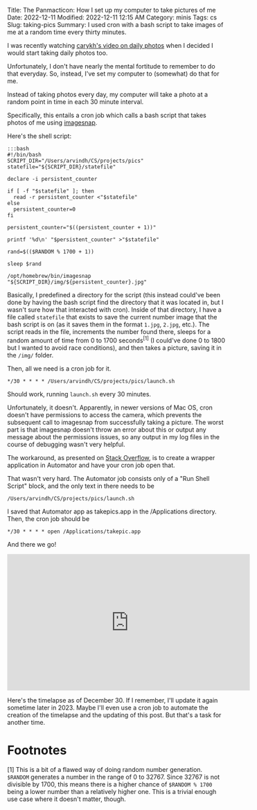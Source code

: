 Title: The Panmacticon: How I set up my computer to take pictures of me
Date: 2022-12-11
Modified: 2022-12-11 12:15 AM
Category: minis
Tags: cs
Slug: taking-pics
Summary: I used cron with a bash script to take images of me at a random time every thirty minutes.

I was recently watching [carykh's video on daily photos](https://www.youtube.com/watch?v=H4ukudIrLxQ) when I decided I would start taking daily photos too.

Unfortunately, I don't have nearly the mental fortitude to remember to do that everyday. So, instead, I've set my computer to (somewhat) do that for me.

Instead of taking photos every day, my computer will take a photo at a random point in time in each 30 minute interval.

Specifically, this entails a cron job which calls a bash script that takes photos of me using [imagesnap](https://github.com/rharder/imagesnap).

Here's the shell script:

    :::bash
    #!/bin/bash
    SCRIPT_DIR="/Users/arvindh/CS/projects/pics"
    statefile="${SCRIPT_DIR}/statefile"

    declare -i persistent_counter

    if [ -f "$statefile" ]; then
      read -r persistent_counter <"$statefile"
    else
      persistent_counter=0
    fi

    persistent_counter="$((persistent_counter + 1))"

    printf '%d\n' "$persistent_counter" >"$statefile"

    rand=$(($RANDOM % 1700 + 1))

    sleep $rand

    /opt/homebrew/bin/imagesnap "${SCRIPT_DIR}/img/${persistent_counter}.jpg"

Basically, I predefined a directory for the script (this instead could've been done by having the bash script find the directory that it was located in, but I wasn't sure how that interacted with cron). Inside of that directory, I have a file called `statefile` that exists to save the current number image that the bash script is on (as it saves them in the format `1.jpg`, `2.jpg`, etc.). The script reads in the file, increments the number found there, sleeps for a random amount of time from 0 to 1700 seconds<sup>[1]</sup> (I could've done 0 to 1800 but I wanted to avoid race conditions), and then takes a picture, saving it in the `/img/` folder.

Then, all we need is a cron job for it. 

    */30 * * * * /Users/arvindh/CS/projects/pics/launch.sh
    
Should work, running `launch.sh` every 30 minutes. 

Unfortunately, it doesn't. Apparently, in newer versions of Mac OS, cron doesn't have permissions to access the camera, which prevents the subsequent call to imagesnap from successfully taking a picture. The worst part is that imagesnap doesn't throw an error about this or output any message about the permissions issues, so any output in my log files in the course of debugging wasn't very helpful.

The workaround, as presented on [Stack Overflow](https://stackoverflow.com/a/52878770/20503988), is to create a wrapper application in Automator and have your cron job open that.

That wasn't very hard. The Automator job consists only of a "Run Shell Script" block, and the only text in there needs to be 

    /Users/arvindh/CS/projects/pics/launch.sh

I saved that Automator app as takepics.app in the /Applications directory. Then, the cron job should be

    */30 * * * * open /Applications/takepic.app

And there we go!

<iframe width="560" height="315" src="https://www.youtube.com/embed/eauOmFHx7H0" title="YouTube video player" frameborder="0" allow="accelerometer; autoplay; clipboard-write; encrypted-media; gyroscope; picture-in-picture" allowfullscreen></iframe>

Here's the timelapse as of December 30. If I remember, I'll update it again sometime later in 2023. Maybe I'll even use a cron job to automate the creation of the timelapse and the updating of this post. But that's a task for another time.

# Footnotes

[1] This is a bit of a flawed way of doing random number generation. `$RANDOM` generates a number in the range of 0 to 32767. Since 32767 is not divisible by 1700, this means there is a higher chance of `$RANDOM % 1700` being a lower number than a relatively higher one. This is a trivial enough use case where it doesn't matter, though.